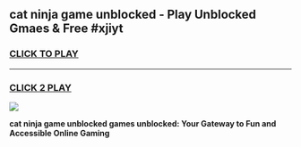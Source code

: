 
## cat ninja game unblocked - Play Unblocked Gmaes & Free #xjiyt
<h3>
<a href="https://news.freeplayer.one?title=cat_ninja_game_unblocked&ref=03M">CLICK TO PLAY</a></h3>
<hr>

<h3>
<a href="https://news.freeplayer.one?title=cat_ninja_game_unblocked&ref=03M">CLICK 2 PLAY</a>
  
</h3>

<a href="https://news.freeplayer.one?title=cat_ninja_game_unblocked&ref=03M"><img src="https://clearcache.store/games.png"></a>


**cat ninja game unblocked games unblocked: Your Gateway to Fun and Accessible Online Gaming**

